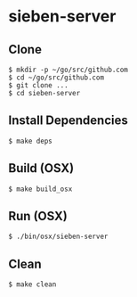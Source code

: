 # sieben-server

## Clone
```
$ mkdir -p ~/go/src/github.com
$ cd ~/go/src/github.com
$ git clone ...
$ cd sieben-server
```

## Install Dependencies
```
$ make deps
```

## Build (OSX)
```
$ make build_osx
```

## Run (OSX)
```
$ ./bin/osx/sieben-server
```

## Clean
```
$ make clean
```